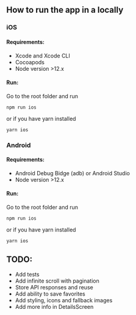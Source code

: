 ## How to run the app in a locally

### iOS

#### Requirements:
* Xcode and Xcode CLI
* Cocoapods
* Node version >12.x


#### Run:
Go to the root folder and run
```
npm run ios
```
or if you have yarn installed
```
yarn ios
```

### Android

#### Requirements:
* Android Debug Bidge (adb) or Android Studio
* Node version >12.x

#### Run:
Go to the root folder and run
```
npm run ios
```
or if you have yarn installed
```
yarn ios
```

## TODO:

* Add tests
* Add infinite scroll with pagination
* Store API responses and reuse
* Add ability to save favorites
* Add styling, icons and fallback images
* Add more info in DetailsScreen
